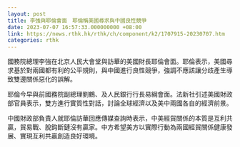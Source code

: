 ```yaml
---
layout: post
title: 李強與耶倫會面　耶倫稱美國尋求與中國良性競爭
date: 2023-07-07 16:57:33.000000000 +08:00
link: https://news.rthk.hk/rthk/ch/component/k2/1707915-20230707.htm
categories: rthk
---
```


國務院總理李強在北京人民大會堂與訪華的美國財長耶倫會面。耶倫表示，美國尋求基於對兩國都有利的公平規則，與中國進行良性競爭，強調不應該讓分歧產生導致雙邊關係惡化的誤解。

耶倫今早與前國務院副總理劉鶴、及人民銀行行長易綱會面。法新社引述美國財政部官員表示，雙方進行實質性對話，討論全球經濟以及美中兩國各自的經濟前景。

中國財政部負責人就耶倫訪華回應傳媒查詢時表示，中美經貿關係的本質是互利共贏，貿易戰、脫鈎斷鏈沒有贏家。中方希望美方以實際行動為兩國經貿關係健康發展、實現互利共贏創造良好環境。
